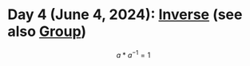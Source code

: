 # Day 4 (June 4, 2024): [Inverse](https://en.wikipedia.org/wiki/Inverse_element) (see also [Group](https://en.wikipedia.org/wiki/Group_(mathematics)))

$$ a*a^{-1}=1 $$
